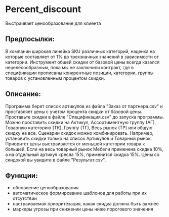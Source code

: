 # Percent_discount
Выстраивает ценообразование для клиента

Предпосылки: 
--------
В компании широкая линейка SKU различных категорий, наценка на которые составляет от 1% до трехзначных значений в зависимости от категории. Инструмент общей скидки от базовой цены всегда казался нецелесообразным, пока мы не заключили контракт, где в спецификации прописаны конкрентные позиции, категории, группы товаров с установленным процентом скидки.

Описание: 
--------
Программа берет список артикулов из файла "Заказ от партнера.csv" и проставляет цены с учетом процента скидки от базовой цены.
Проставьте скидки в файле "Спецификация.csv" до запуска программы.
Можно проставить скидки на Актикул, Ассортиментную группу (АГ), Товарную категорию (ТК), Группу (ТГ), Весь рынок (ТР) или общую скидку на все.
Сценарии скидок можно комбинировать. Например, установить скидки только на список Артикулов и Товарный рынок.
Приоритет цены выстраивается от меньшей категории товара к большей.
Если на весь товарный рынок Мебели применена скидка 10%, а на отдельный артикул кресла 15%, применится скидка 15%.
Цены со скидокой вы увидите в файле "Результат.csv".

Функции:
--------
- обновление ценообразования
- автоматическое формирование шаблонов для работы при их отсутствии
- настраиваемая приоритезация, какая скидка должна быть важнее
- маркеры угрозы при снижении цены ниже порогового значения

